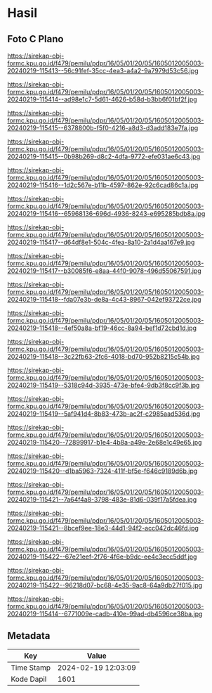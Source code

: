 # Hasil

## Foto C Plano

https://sirekap-obj-formc.kpu.go.id/f479/pemilu/pdpr/16/05/01/20/05/1605012005003-20240219-115413--56c91fef-35cc-4ea3-a4a2-9a7979d53c56.jpg

https://sirekap-obj-formc.kpu.go.id/f479/pemilu/pdpr/16/05/01/20/05/1605012005003-20240219-115414--ad98e1c7-5d61-4626-b58d-b3bb6f01bf2f.jpg

https://sirekap-obj-formc.kpu.go.id/f479/pemilu/pdpr/16/05/01/20/05/1605012005003-20240219-115415--6378800b-f5f0-4216-a8d3-d3add183e7fa.jpg

https://sirekap-obj-formc.kpu.go.id/f479/pemilu/pdpr/16/05/01/20/05/1605012005003-20240219-115415--0b98b269-d8c2-4dfa-9772-efe031ae6c43.jpg

https://sirekap-obj-formc.kpu.go.id/f479/pemilu/pdpr/16/05/01/20/05/1605012005003-20240219-115416--1d2c567e-b11b-4597-862e-92c6cad86c1a.jpg

https://sirekap-obj-formc.kpu.go.id/f479/pemilu/pdpr/16/05/01/20/05/1605012005003-20240219-115416--65968136-696d-4936-8243-e695285bdb8a.jpg

https://sirekap-obj-formc.kpu.go.id/f479/pemilu/pdpr/16/05/01/20/05/1605012005003-20240219-115417--d64df8e1-504c-4fea-8a10-2a1d4aa167e9.jpg

https://sirekap-obj-formc.kpu.go.id/f479/pemilu/pdpr/16/05/01/20/05/1605012005003-20240219-115417--b30085f6-e8aa-44f0-9078-496d55067591.jpg

https://sirekap-obj-formc.kpu.go.id/f479/pemilu/pdpr/16/05/01/20/05/1605012005003-20240219-115418--fda07e3b-de8a-4c43-8967-042ef93722ce.jpg

https://sirekap-obj-formc.kpu.go.id/f479/pemilu/pdpr/16/05/01/20/05/1605012005003-20240219-115418--4ef50a8a-bf19-46cc-8a94-bef1d72cbd1d.jpg

https://sirekap-obj-formc.kpu.go.id/f479/pemilu/pdpr/16/05/01/20/05/1605012005003-20240219-115418--3c22fb63-2fc6-4018-bd70-952b8215c54b.jpg

https://sirekap-obj-formc.kpu.go.id/f479/pemilu/pdpr/16/05/01/20/05/1605012005003-20240219-115419--5318c94d-3935-473e-bfe4-9db3f8cc9f3b.jpg

https://sirekap-obj-formc.kpu.go.id/f479/pemilu/pdpr/16/05/01/20/05/1605012005003-20240219-115419--5af941d4-8b83-473b-ac2f-c2985aad536d.jpg

https://sirekap-obj-formc.kpu.go.id/f479/pemilu/pdpr/16/05/01/20/05/1605012005003-20240219-115420--72899917-b1e4-4b8a-a49e-2e68e1c49e65.jpg

https://sirekap-obj-formc.kpu.go.id/f479/pemilu/pdpr/16/05/01/20/05/1605012005003-20240219-115420--d1ba5963-7324-411f-bf5e-f646c9189d6b.jpg

https://sirekap-obj-formc.kpu.go.id/f479/pemilu/pdpr/16/05/01/20/05/1605012005003-20240219-115421--7a64f4a8-3798-483e-81d6-039f17a5fdea.jpg

https://sirekap-obj-formc.kpu.go.id/f479/pemilu/pdpr/16/05/01/20/05/1605012005003-20240219-115421--8bcef9ee-18e3-44d1-94f2-acc042dc46fd.jpg

https://sirekap-obj-formc.kpu.go.id/f479/pemilu/pdpr/16/05/01/20/05/1605012005003-20240219-115422--67e21eef-2f76-4f6e-b9dc-ee4c3ecc5ddf.jpg

https://sirekap-obj-formc.kpu.go.id/f479/pemilu/pdpr/16/05/01/20/05/1605012005003-20240219-115422--96218d07-bc68-4e35-9ac8-64a9db27f015.jpg

https://sirekap-obj-formc.kpu.go.id/f479/pemilu/pdpr/16/05/01/20/05/1605012005003-20240219-115414--6771009e-cadb-410e-99ad-db4596ce38ba.jpg


## Metadata

| Key        | Value               |
| ---------- | ------------------- |
| Time Stamp | 2024-02-19 12:03:09 |
| Kode Dapil | 1601                |



